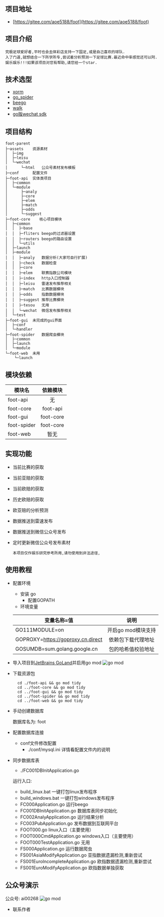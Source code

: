 ## 项目地址
* [https://gitee.com/aoe5188/foot](https://gitee.com/aoe5188/foot)

## 项目介绍
    究极足球爱好者,平时也会去体彩店支持一下国足,或是自己喜欢的球队.
    入了门道,就想结合一下所学所专,尝试着分析预测一下足球比赛.最近命中率感觉还可以阿.
    娱乐娱乐!!!如果该项目对您有帮助,请您给一个star.

## 技术选型
* [xorm](https://github.com/go-xorm/xorm)
* [go_spider](https://github.com/hu17889/go_spider)
* [beego](https://github.com/astaxie/beego)
* [walk](https://github.com/lxn/walk)
* [go版wechat sdk](https://github.com/chanxuehong/wechat)

## 项目结构
~~~
foot-parent 
├─assets    资源素材
│  ├─img
│  ├─leisu
│  └─wechat
│      └─html   公众号素材发布模板
├─conf      配置文件
├─foot-api  实体类项目
│  ├─common
│  └─module
│      ├─analy
│      ├─core
│      ├─elem
│      ├─match
│      ├─odds
│      └─suggest
├─foot-core    核心项目模块
│  ├─common
│  │  ├─base
│  │  ├─fliters beego的过滤器设置
│  │  ├─routers beego的路由设置
│  │  └─utils
│  ├─launch
│  ├─module
│  │  ├─analy   数据分析(大家可自行扩展)
│  │  ├─check   数据检查
│  │  ├─core
│  │  ├─elem    联赛指数公司模块
│  │  ├─index   http入口控制器
│  │  ├─leisu   雷速发布推荐相关       
│  │  ├─match   比赛数据模块
│  │  ├─odds    指数数据模块
│  │  ├─suggest 推荐比赛模块
│  │  ├─tesou   无用
│  │  └─wechat  微信发布推荐相关
│  └─test
├─foot-gui  未完成的gui界面
│  ├─conf
│  └─handler
├─foot-spider   数据爬虫模块
│  ├─common
│  ├─launch
│  └─module
└─foot-web  未用
    └─launch
~~~
## 模块依赖
  
  | 模块名    |  依赖模块     |
  | --------    | :----:   |
  | foot-api  |无|
  | foot-core  |foot-api|
  | foot-gui  |foot-core|
  | foot-spider  |foot-core|
  | foot-web  |暂无|
   


## 实现功能
* 当前比赛的获取
* 当前亚赔的获取
* 当前欧赔的获取
* 历史欧赔的获取
* 欧亚赔的分析预测
* 数据推送到雷速发布
* 数据推送到微信公众号发布
* 定时更新微信公众号发布素材

    ```
    本项目仅作娱乐研究参考所用,请勿使用到非法途径,
    ```

## 使用教程

* 配置环境
  * 安装 go
    * 配置GOPATH
  * 环境变量
    
  | 变量名称=值    |  说明     |
  | --------    | :----:   |
  | GO111MODULE=on  |开启go mod模块支持|
  | GOPROXY=https://goproxy.cn,direct     |依赖包下载代理地址|
  | GOSUMDB=sum.golang.google.cn     |包的哈希值校验地址|
  
* 导入项目到[JetBrains GoLand](https://www.jetbrains.com/go/)并启用go mod
    ![](https://oscimg.oschina.net/oscnet/265bf76794ead3bac4c19a38dc4dbbe8bbb.png "go mod")
* 下载资源包
    ```
      cd ./foot-api && go mod tidy
      cd ../foot-core && go mod tidy
      cd ../foot-gui && go mod tidy
      cd ../foot-spider && go mod tidy
      cd ../foot-web && go mod tidy
    ```
* 手动创建数据库
  
  数据库名为: foot 
* 配置数据库连接
  
  * conf文件修改配置
    * ./conf/mysql.ini
    详情看配置文件内的说明
* 同步数据库表
     * ./FC001DBInitApplication.go 
      
  运行入口: 
  *  build_linux.bat            一键打包linux发布程序
  *  build_windows.bat          一键打包windows发布程序
  *  FC000Application.go        运行beego
  *  FC001DBInitApplication.go  数据库表同步初始化
  *  FC002AnalyApplication.go   运行结果分析    
  *  FC003PubApplication.go     发布数据到互联网平台
  *  FOOT000.go                 linux入口（主要使用）
  *  FOOT000CmdApplication.go   windows入口（主要使用）
  *  FOOT000TestApplication.go  无用
  *  FS000Application.go        运行数据爬虫
  *  FS001AsiaModifyApplication.go  亚指数据遗漏检测,重新尝试
  *  FS001EuroIncompleteApplication.go  欧指数据遗漏检测,重新尝试
  *  FS001EuroModifyApplication.go  欧指数据单独获取
## 公众号演示
公众号: ai00268
![](https://oscimg.oschina.net/oscnet/up-e1c184e44f8f98c962274667d01f9670639.JPEG "go mod")
* 联系作者

 